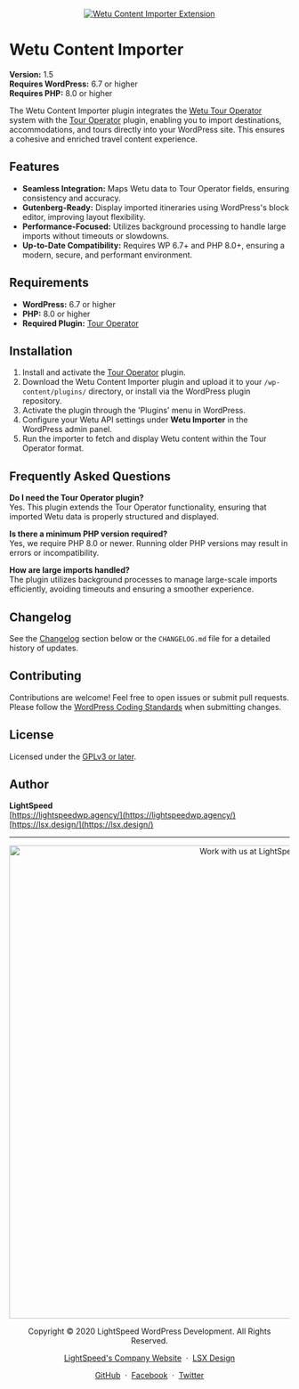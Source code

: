 <p align="center"><a target="_blank" href="https://lightspeedwp.agency/solutions/tour-operators/"><img src="https://ps.w.org/lsx-importer-for-wetu/assets/banner-1544x500.png" alt="Wetu Content Importer Extension"></a>
</p>

# Wetu Content Importer

**Version:** 1.5  
**Requires WordPress:** 6.7 or higher  
**Requires PHP:** 8.0 or higher

The Wetu Content Importer plugin integrates the [Wetu Tour Operator](https://wetu.com/) system with the [Tour Operator](https://wordpress.org/plugins/tour-operator/) plugin, enabling you to import destinations, accommodations, and tours directly into your WordPress site. This ensures a cohesive and enriched travel content experience.

## Features

- **Seamless Integration:** Maps Wetu data to Tour Operator fields, ensuring consistency and accuracy.
- **Gutenberg-Ready:** Display imported itineraries using WordPress's block editor, improving layout flexibility.
- **Performance-Focused:** Utilizes background processing to handle large imports without timeouts or slowdowns.
- **Up-to-Date Compatibility:** Requires WP 6.7+ and PHP 8.0+, ensuring a modern, secure, and performant environment.

## Requirements

- **WordPress:** 6.7 or higher
- **PHP:** 8.0 or higher
- **Required Plugin:** [Tour Operator](https://wordpress.org/plugins/tour-operator/)

## Installation

1. Install and activate the [Tour Operator](https://wordpress.org/plugins/tour-operator/) plugin.
2. Download the Wetu Content Importer plugin and upload it to your `/wp-content/plugins/` directory, or install via the WordPress plugin repository.
3. Activate the plugin through the 'Plugins' menu in WordPress.
4. Configure your Wetu API settings under **Wetu Importer** in the WordPress admin panel.
5. Run the importer to fetch and display Wetu content within the Tour Operator format.

## Frequently Asked Questions

**Do I need the Tour Operator plugin?**  
Yes. This plugin extends the Tour Operator functionality, ensuring that imported Wetu data is properly structured and displayed.

**Is there a minimum PHP version required?**  
Yes, we require PHP 8.0 or newer. Running older PHP versions may result in errors or incompatibility.

**How are large imports handled?**  
The plugin utilizes background processes to manage large-scale imports efficiently, avoiding timeouts and ensuring a smoother experience.

## Changelog

See the [Changelog](#changelog) section below or the `CHANGELOG.md` file for a detailed history of updates.

## Contributing

Contributions are welcome! Feel free to open issues or submit pull requests. Please follow the [WordPress Coding Standards](https://developer.wordpress.org/coding-standards/wordpress-coding-standards/) when submitting changes.

## License

Licensed under the [GPLv3 or later](https://www.gnu.org/licenses/gpl-3.0.html).

## Author

**LightSpeed**  
[https://lightspeedwp.agency/](https://lightspeedwp.agency/)  
[https://lsx.design/](https://lsx.design/)

---
<p align="center">
  <a href="https://lightspeedwp.agency/contact/"><img src="https://lightspeedwp.agency/wp-content/uploads/2020/02/work-with-lightspeed.png" width="850" alt="Work with us at LightSpeed"></a>
</p>
<p align="center">
  Copyright © 2020 LightSpeed WordPress Development. All Rights Reserved.
</p>
<p align="center">
  <a href="https://lightspeedwp.agency/">LightSpeed's Company Website</a> &nbsp;&middot;&nbsp;
  <a href="https://lsx.design/">LSX Design</a>
</p>
<p align="center">
  <a href="https://github.com/lightspeeddevelopment">GitHub</a> &nbsp;&middot;&nbsp;
  <a href="https://facebook.com/lightspeedwordpressdevelopment">Facebook</a> &nbsp;&middot;&nbsp;
  <a href="https://twitter.com/lightspeedwp">Twitter</a>
</p>
